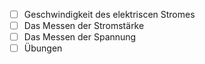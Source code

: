 - [ ] Geschwindigkeit des elektriscen Stromes
- [ ] Das Messen der Stromstärke
- [ ] Das Messen der Spannung
- [ ] Übungen 